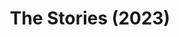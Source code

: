 ---
title: The Stories (2023)
backgroundColor: hopbush
titleColor: banana-mania
ellipseColor: yellow-green
image: "/images/butterfly.png"
---